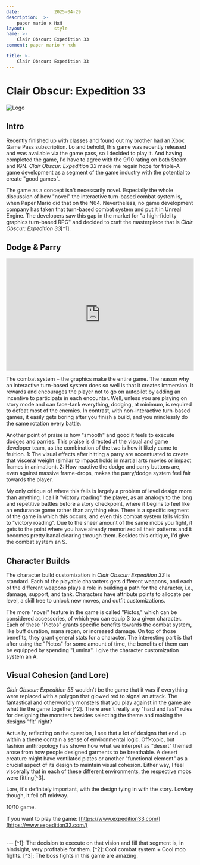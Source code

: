 ```yaml
---
date:             2025-04-29
description:  >-
    paper mario x HxH
layout:           style
name: >- 
    Clair Obscur: Expedition 33
comment: paper mario + hxh

title: >-
    Clair Obscur: Expedition 33
---
```


# Clair Obscur: Expedition 33

<img src="{{ 'assets/games/clair.png' | relative_url }}" alt="Logo" class="game_logo"/>

## Intro

Recently finished up with classes and found out my brother had an Xbox Game Pass subscription. Lo and behold, this game was recently released and was available via the game pass, so I decided to play it. And having completed the game, I'd have to agree with the 9/10 rating on both Steam and IGN. *Clair Obscur: Expedition 33* made me regain hope for triple-A game development as a segment of the game industry with the potential to create "good games".

The game as a concept isn't necessarily novel. Especially the whole discussion of how "novel" the interactive turn-based combat system is, when Paper Mario did that on the N64. Nevertheless, no game development company has taken that turn-based combat system and put it in Unreal Engine. The developers saw this gap in the market for "a high-fidelity graphics turn-based RPG" and decided to craft the masterpiece that is *Clair Obscur: Expedition 33*[^1]. 

## Dodge & Parry

<iframe class="my-3" width="100%" height="300" src="https://www.youtube.com/embed/YBMu9n49_S0?si=g6rS2QyYxQXxNVmo" title="YouTube video player" frameborder="0" allow="accelerometer; autoplay; clipboard-write; encrypted-media; gyroscope; picture-in-picture; web-share" referrerpolicy="strict-origin-when-cross-origin" allowfullscreen></iframe>

The combat system + the graphics make the entire game. The reason why an interactive turn-based system does so well is that it creates immersion. It rewards and encourages the player not to go on autopilot by adding an incentive to participate in each encounter. Well, unless you are playing on story mode and can face-tank everything, dodging, at minimum, is required to defeat most of the enemies. In contrast, with non-interactive turn-based games, it easily gets boring after you finish a build, and you mindlessly do the same rotation every battle.

Another point of praise is how "smooth" and good it feels to execute dodges and parries. This praise is directed at the visual and game developer team, as the combination of the two is how it likely came to fruition. 1: The visual effects after hitting a parry are accentuated to create that visceral weight (similar to impact holds in martial arts movies or impact frames in animation). 2: How reactive the dodge and parry buttons are, even against massive frame-drops, makes the parry/dodge system feel fair towards the player.

My only critique of where this fails is largely a problem of level design more than anything. I call it "victory roading" the player, as an analogy to the long and repetitive battles before a story checkpoint, where it begins to feel like an endurance game rather than anything else. There is a specific segment of the game in which this occurs, and even this combat system falls victim to "victory roading". Due to the sheer amount of the same mobs you fight, it gets to the point where you have already memorized all their patterns and it becomes pretty banal clearing through them. Besides this critique, I'd give the combat system an S.

## Character Builds

The character build customization in *Clair Obscur: Expedition 33* is standard. Each of the playable characters gets different weapons, and each of the different weapons plays a role in building a path for the character, i.e., damage, support, and tank. Characters have attribute points to allocate per level, a skill tree to unlock new moves, and outfit customizations. 

The more "novel" feature in the game is called "Pictos," which can be considered accessories, of which you can equip 3 to a given character. Each of these "Pictos" grants specific benefits towards the combat system, like buff duration, mana regen, or increased damage. On top of those benefits, they grant general stats for a character. The interesting part is that after using the "Pictos" for some amount of time, the benefits of them can be equipped by spending "Lumina". I give the character customization system an A.

## Visual Cohesion (and Lore)

*Clair Obscur: Expedition 55* wouldn't be the game that it was if everything were replaced with a polygon that glowed red to signal an attack. The fantastical and otherworldly monsters that you play against in the game are what tie the game together[^2]. There aren't really any "hard and fast" rules for designing the monsters besides selecting the theme and making the designs "fit" right? 

Actually, reflecting on the question, I see that a lot of designs that end up within a theme contain a sense of environmental logic. Off-topic, but fashion anthropology has shown how what we interpret as "desert" themed arose from how people designed garments to be breathable. A desert creature might have ventilated plates or another "functional element" as a crucial aspect of its design to maintain visual cohesion. Either way, I feel viscerally that in each of these different environments, the respective mobs were fitting[^3]. 

Lore, it's definitely important, with the design tying in with the story. Lowkey though, it fell off midway. 

10/10 game.

If you want to play the game: [https://www.expedition33.com/](https://www.expedition33.com/)


<br/>
---
[^1]: The decision to execute on that vision and fill that segment is, in hindsight, very profitable for them. 
[^2]: Cool combat system + Cool mob fights.
[^3]: The boss fights in this game are amazing.